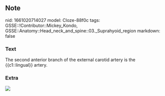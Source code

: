 ## Note
nid: 1661020714027
model: Cloze-88f0c
tags: GSSE::!Contributor::Mickey_Kondo, GSSE::Anatomy::Head_neck_and_spine::03._Suprahyoid_region
markdown: false

### Text
The second anterior branch of the external carotid artery is the {{c1::lingual}} artery.

### Extra
<img src="a89c03b401880e4fc9338589546f2e71.jpg">
